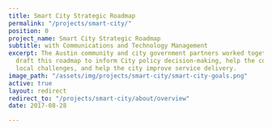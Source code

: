 ```yaml
---
title: Smart City Strategic Roadmap
permalink: "/projects/smart-city/"
position: 0
project_name: Smart City Strategic Roadmap
subtitle: with Communications and Technology Management
excerpt: The Austin community and city government partners worked together to collaboratively
  draft this roadmap to inform City policy decision-making, help the community tackle
  local challenges, and help the city improve service delivery.
image_path: "/assets/img/projects/smart-city/smart-city-goals.png"
active: true
layout: redirect
redirect_to: "/projects/smart-city/about/overview"
date: 2017-08-28

---
```

